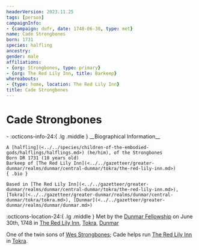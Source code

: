 ```yaml
---
headerVersion: 2023.11.25
tags: [person]
campaignInfo:
- {campaign: dufr, date: 1748-06-30, type: met}
name: Cade Strongbones
born: 1731
species: halfling
ancestry:
gender: male
affiliations:
- {org: Strongbones, type: primary}
- {org: The Red Lily Inn, title: Barkeep}
whereabouts:
- {type: home, location: The Red Lily Inn}
title: Cade Strongbones
---
```

# Cade Strongbones
<div class="grid cards ext-narrow-margin ext-one-column" markdown>
- :octicons-info-24:{ .lg .middle } __Biographical Information__

    A [halfling](<../../species/children-of-the-embodied-gods/halflings/halflings.md>) (he/him), of the Strongbones  
    Born DR 1731 (18 years old)  
    Barkeep of [The Red Lily Inn](<../../gazetteer/greater-dunmar/realms/dunmar/central-dunmar/tokra/the-red-lily-inn.md>)  
    { .bio }

    Based in [The Red Lily Inn](<../../gazetteer/greater-dunmar/realms/dunmar/central-dunmar/tokra/the-red-lily-inn.md>), [Tokra](<../../gazetteer/greater-dunmar/realms/dunmar/central-dunmar/tokra/tokra.md>), [Dunmar](<../../gazetteer/greater-dunmar/realms/dunmar/dunmar.md>)
</div>



:octicons-location-24:{ .lg .middle } Met by the [Dunmar Fellowship](<../pcs/dunmar-fellowship/dunmar-fellowship.md>) on June 30th, 1748 in [The Red Lily Inn](<../../gazetteer/greater-dunmar/realms/dunmar/central-dunmar/tokra/the-red-lily-inn.md>), [Tokra](<../../gazetteer/greater-dunmar/realms/dunmar/central-dunmar/tokra/tokra.md>), [Dunmar](<../../gazetteer/greater-dunmar/realms/dunmar/dunmar.md>)  


One of the twin sons of [Wes Strongbones](<./wes-strongbones.md>); Cade helps run [The Red Lily Inn](<../../gazetteer/greater-dunmar/realms/dunmar/central-dunmar/tokra/the-red-lily-inn.md>) in [Tokra](<../../gazetteer/greater-dunmar/realms/dunmar/central-dunmar/tokra/tokra.md>).
